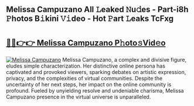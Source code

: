 ## Melissa Campuzano All 𝙻eaked 𝙽u𝚍es - Part-i8h 𝙿hotos B𝚒kini 𝚅𝚒deo - Hot 𝙿art 𝙻eaks TcFxg

# <h2><a href="http://ld21f1.urlbe.top/?page=Melissa+Campuzano">🔗🔗👉👉 Melissa Campuzano P𝚑oto𝚜Vid𝚎o</a></h2>

[![Melissa Campuzano](https://i.imgur.com/eBuTRDB.gif)](http://ld21f1.urlbe.top/?page=Melissa+Campuzano)
Melissa Campuzano, a complex and divisive figure, eludes simple characterization. Her distinctive online persona has captivated and provoked viewers, sparking debates on artistic expression, privacy, and the complexities of virtual communities. Despite the uncertainty of her next steps, her impact on the online community is profound. Fueled by unyielding resolve and undeniable charisma, Melissa Campuzano presence in the virtual universe is unparalleled.
